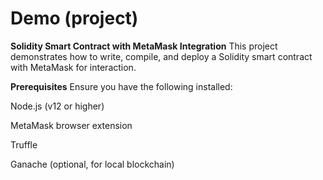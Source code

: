 ﻿# Demo (project)

**Solidity Smart Contract with MetaMask Integration**
This project demonstrates how to write, compile, and deploy a Solidity smart contract with MetaMask for interaction.

**Prerequisites**
Ensure you have the following installed:

Node.js (v12 or higher)

MetaMask browser extension

Truffle

Ganache (optional, for local blockchain)
